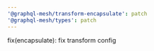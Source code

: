 ```yaml
---
'@graphql-mesh/transform-encapsulate': patch
'@graphql-mesh/types': patch
---
```


fix(encapsulate): fix transform config
